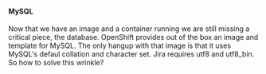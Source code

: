 
#### MySQL
Now that we have an image and a container running we are still missing a critical piece, the database.
OpenShift provides out of the box an image and template for MySQL.  The only hangup with that image is that it uses MySQL's defaul collation and character set.  Jira requires utf8 and utf8_bin.  So how to solve this wrinkle?
